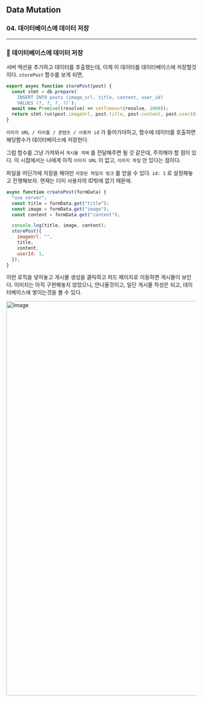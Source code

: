 ## Data Mutation

### 04. 데이터베이스에 데이터 저장

---

### 📌 데이터베이스에 데이터 저장

서버 액션을 추가하고 데이터를 추출했는데, 이제 이 데이터를 데이터베이스에 저장할것이다. `storePost` 함수를 보게 되면,

```js
export async function storePost(post) {
  const stmt = db.prepare(`
    INSERT INTO posts (image_url, title, content, user_id)
    VALUES (?, ?, ?, ?)`);
  await new Promise((resolve) => setTimeout(resolve, 1000));
  return stmt.run(post.imageUrl, post.title, post.content, post.userId);
}
```

`이미지 URL / 타이틀 / 콘텐츠 / 사용자 id` 가 들어가야하고, 함수에 데이터를 호출하면 해당함수가 데이터베이스에 저장한다.

그럼 함수를 그냥 가져와서 `게시물 객체` 를 전달해주면 될 것 같은데, 주의해야 할 점이 있다. 이 시점에서는 나에게 아직 `이미지 URL` 이 없고, `이미지 파일` 만 있다는 점이다.

파일을 어딘가에 저장을 해야만 `저장된 파일의 링크` 를 얻을 수 있다.
`id: 1` 로 설정해놓고 진행해보자. 현재는 더미 사용자의 ID밖에 없기 때문에.

```js
async function createPost(formData) {
  "use server";
  const title = formData.get("title");
  const image = formData.get("image");
  const content = formData.get("content");

  console.log(title, image, content);
  storePost({
    imageUrl: "",
    title,
    content,
    userId: 1,
  });
}
```

이런 로직을 넣어놓고 게시물 생성을 클릭하고 피드 페이지로 이동하면 게시물이 보인다.
이미지는 아직 구현해놓지 않았으니, 안나올것이고, 일단 게시물 작성은 되고, 데이터베이스에 쌓이는것을 볼 수 있다.

<img width="1042" alt="Image" src="https://github.com/user-attachments/assets/a39a69c4-135b-4f62-9fb7-db9f22354682" />
